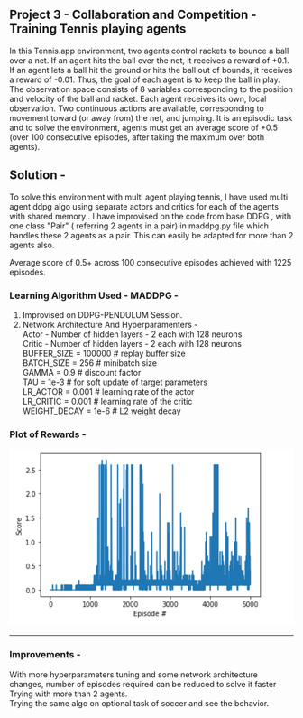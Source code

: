 ## Project 3 - Collaboration and Competition - Training Tennis playing agents
In this Tennis.app environment, two agents control rackets to bounce a ball over a net. If an agent hits the ball over the net, it receives a reward of +0.1.  If an agent lets a ball hit the ground or hits the ball out of bounds, it receives a reward of -0.01.  Thus, the goal of each agent is to keep the ball in play.
The observation space consists of 8 variables corresponding to the position and velocity of the ball and racket. Each agent receives its own, local observation.  Two continuous actions are available, corresponding to movement toward (or away from) the net, and jumping. 
It is an episodic task and to solve the environment, agents must get an average score of +0.5 (over 100 consecutive episodes, after taking the maximum over both agents). 

## Solution -
To solve this environment with multi agent playing tennis, I have used multi agent ddpg algo using separate actors and critics for each of the agents with shared memory . I have improvised on the code from base DDPG , with one class "Pair" ( referring 2 agents in a pair) in maddpg.py file which handles these 2 agents as a pair. This can easily be adapted for more than 2 agents also.

Average score of 0.5+ across 100 consecutive episodes achieved with 1225 episodes.

### Learning Algorithm Used - MADDPG - 
1) Improvised on DDPG-PENDULUM Session. 
2) Network Architecture And Hyperparamenters - <br>
    Actor - Number of hidden layers - 2 each with 128 neurons <br>
    Critic - Number of hidden layers - 2 each with 128 neurons <br>
    BUFFER_SIZE = 100000            # replay buffer size <br>
    BATCH_SIZE = 256                # minibatch size <br>
    GAMMA = 0.9                     # discount factor <br>
    TAU = 1e-3                      # for soft update of target parameters <br>
    LR_ACTOR = 0.001                # learning rate of the actor <br>
    LR_CRITIC = 0.001               # learning rate of the critic <br>
    WEIGHT_DECAY = 1e-6              # L2 weight decay <br>

### Plot of Rewards - 

![Rewards](images/Scores.png "Rewards")

---

### Improvements - 
With more hyperparameters tuning and some network architecture changes, number of episodes required can be reduced to solve it faster<br>
Trying with more than 2 agents. <br>
Trying the same algo on optional task of soccer and see the behavior.

